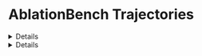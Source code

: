 # AblationBench Trajectories

<details>

## <summary>AuthorAblation</summary>


</details>



<details>

## <summary>ReviewerAblation</summary>

</details>